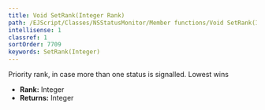 ```yaml
---
title: Void SetRank(Integer Rank)
path: /EJScript/Classes/NSStatusMonitor/Member functions/Void SetRank(Integer p_0)
intellisense: 1
classref: 1
sortOrder: 7709
keywords: SetRank(Integer)
---
```



Priority rank, in case more than one status is signalled. Lowest wins



* **Rank:** Integer
* **Returns:** Integer



